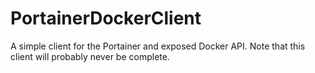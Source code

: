 # PortainerDockerClient
A simple client for the Portainer and exposed Docker API. Note that this client will probably never be complete.
